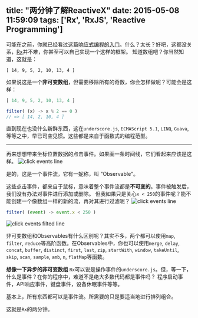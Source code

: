 title: "两分钟了解ReactiveX"
date: 2015-05-08 11:59:09
tags: ['Rx', 'RxJS', 'Reactive Programming']
---

可能在之前，你就已经看过这篇[响应式编程的入门](https://gist.github.com/staltz/868e7e9bc2a7b8c1f754)。什么？太长？好吧，这都没关系，[Rx](https://github.com/Reactive-Extensions/RxJS)并不难，你甚至可以自己实现一个这样的框架。
知道数组吧？你当然知道，这就是：
```
[ 14, 9, 5, 2, 10, 13, 4 ]
```

如果说这是一个**非可变数组**，但需要移除所有的奇数，你会怎样做呢？可能会是这样：

```javascript
[ 14, 9, 5, 2, 10, 13, 4 ]

filter( (x) -> x % 2 == 0 )
// => [ 14, 2, 10, 4 ]
```

直到现在也没什么新鲜东西，这在`underscore.js`, `ECMAScript 5.1`, `LINQ`, `Guava`, 等等之中，早已司空见惯。这些都是来自于函数式的编程范型。

-----

再来想想带来坐标位置数据的点击事件。如果画一条时间线，它们看起来应该是这样。
![click events line](/images/click-events.png)

是的，这是一个事件流，它有一妮称，叫 "Observable"。

这些点击事件，都来自于鼠标，意味着整个事件流都是**不可变的**。事件被触发后，我们没有办法对事件进行添加或删除。
但我如果只是关心`x < 250`的事件呢？能不能创建一个像数组一样的新的流，再对其进行过滤呢？
![click events line](/images/click-events.png)

```javascript
filter( (event) -> event.x < 250 )
```
![click events filted line](/images/click-events-filtered.png)

非可变数组和Observables有什么区别呢？其实不多，两个都可以使用`map`, `filter`, `reduce`等高阶函数。在Observables中，你也可以使用`merge`, `delay`, `concat`, `buffer`, `distinct`, `first`, `last`, `zip`, `startWith`, `window`, `takeUntil`, `skip`, `scan`, `sample`, `amb`, `n`, `flatMap`等函数。

**想像一下异步的非可变数组**
`Rx`可以说是操作事件的`underscore.js`。但，等一下，什么是事件？在你的程序中，难道不是绝大多数代码都是事件吗？
程序启动事件，API响应事件，键盘事件，设备休眠事件等等。

基本上，所有东西都可以是事件流。所需要的只是要适当地进行排列组合。

这就是`Rx`的两分钟。
